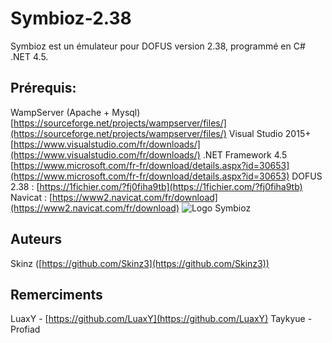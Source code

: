
# Symbioz-2.38
Symbioz est un émulateur pour DOFUS version 2.38, programmé en C# .NET 4.5.

## Prérequis:

WampServer (Apache + Mysql) [https://sourceforge.net/projects/wampserver/files/](https://sourceforge.net/projects/wampserver/files/)
Visual Studio 2015+ [https://www.visualstudio.com/fr/downloads/](https://www.visualstudio.com/fr/downloads/)
.NET Framework 4.5 [https://www.microsoft.com/fr-fr/download/details.aspx?id=30653](https://www.microsoft.com/fr-fr/download/details.aspx?id=30653)
DOFUS 2.38 : [https://1fichier.com/?fj0fiha9tb](https://1fichier.com/?fj0fiha9tb)
Navicat : [https://www2.navicat.com/fr/download](https://www2.navicat.com/fr/download)
![Logo Symbioz](http://image.noelshack.com/fichiers/2015/52/1450734679-logosymbioz.png)



## Auteurs

Skinz ([https://github.com/Skinz3](https://github.com/Skinz3))

## Remerciments

LuaxY - [https://github.com/LuaxY](https://github.com/LuaxY)
Taykyue - Profiad
